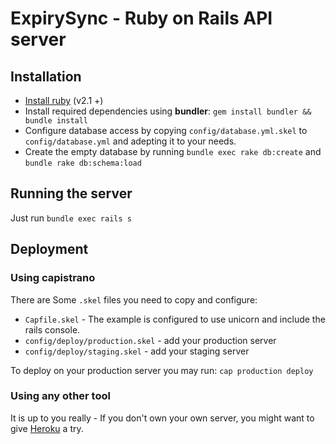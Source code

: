 ExpirySync - Ruby on Rails API server
==

## Installation

- [Install ruby](https://www.ruby-lang.org/en/documentation/installation/) (v2.1 +)
- Install required dependencies using __bundler__: `gem install bundler && bundle install`
- Configure database access by copying `config/database.yml.skel` to `config/database.yml` and adepting it to your needs.
- Create the empty database by running `bundle exec rake db:create` and `bundle rake db:schema:load`

## Running the server

Just run `bundle exec rails s`

## Deployment

### Using capistrano

There are Some `.skel` files you need to copy and configure:

- `Capfile.skel` - The example is configured to use unicorn and include the rails console.
- `config/deploy/production.skel` - add your production server
- `config/deploy/staging.skel` - add your staging server

To deploy on your production server you may run: `cap production deploy`

### Using any other tool

It is up to you really - If you don't own your own server, you might want to give [Heroku](http://www.heroku.com) a try.

